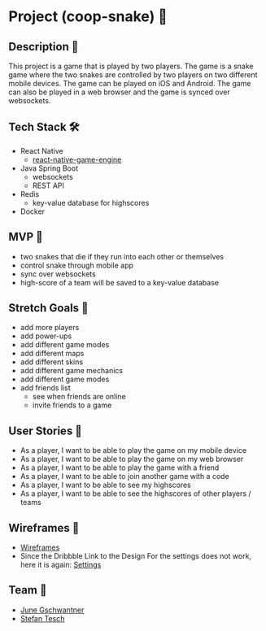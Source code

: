 # Project (coop-snake) 🐍

## Description 📜

This project is a game that is played by two players. The game is a snake game where the two snakes are controlled by two players on two different mobile devices. The game can be played on iOS and Android. The game can also be played in a web browser and the game is synced over websockets.

## Tech Stack 🛠

- React Native
  - [react-native-game-engine](https://github.com/bberak/react-native-game-engine)
- Java Spring Boot
  - websockets
  - REST API
- Redis
  - key-value database for highscores
- Docker

## MVP 🏁

- two snakes that die if they run into each other or themselves
- control snake through mobile app
- sync over websockets
- high-score of a team will be saved to a key-value database

## Stretch Goals 🚀

- add more players
- add power-ups
- add different game modes
- add different maps
- add different skins
- add different game mechanics
- add different game modes
- add friends list
  - see when friends are online
  - invite friends to a game

## User Stories 📝

- As a player, I want to be able to play the game on my mobile device
- As a player, I want to be able to play the game on my web browser
- As a player, I want to be able to play the game with a friend
- As a player, I want to be able to join another game with a code
- As a player, I want to be able to see my highscores
- As a player, I want to be able to see the highscores of other players / teams

## Wireframes 📐

- [Wireframes](./wireframes/wireframes.pdf)
- Since the Dribbble Link to the Design For the settings does not work, here it is again: [Settings](https://dribbble.com/shots/15575394-Word-Snake-Game)

## Team 🤝

- [June Gschwantner](https://github.com/jackboxx)
- [Stefan Tesch](https://github.com/stevemct)
